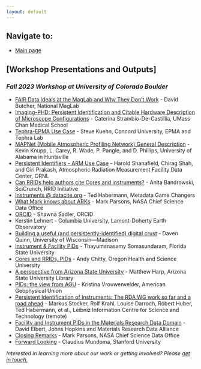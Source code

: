 ```yaml
---
layout: default
---
```


## Navigate to:
* [Main page](https://ncar.github.io/FAIR-Facilities-Instruments/)

## [Workshop Presentations and Outputs]

### ***Fall 2023 Workshop at University of Colorado Boulder***

* [FAIR Data Ideals at the MagLab and Why They Don’t Work](presentations/2023-FAIR-Boulder/2023-FAIR-Boulder-Butcher.pdf) - David Butcher, National MagLab
* [Imaging-PHD: Persistent Identification and Citable Hardware Description of Microscope Configurations](presentations/2023-FAIR-Boulder/2023-FAIR-Boulder-Strambio-De-Castillia.pdf) - Caterina Strambio-De-Castillia, UMass Chan Medical School
* [Tephra-EPMA Use Case](presentations/2023-FAIR-Boulder/2023-FAIR-Boulder-Kuehn.pdf) - Steve Kuehn, Concord University, EPMA and Tephra Lab
* [MAPNet (Mobile Atmospheric Profiling Network) General Description](presentations/2023-FAIR-Boulder/2023-FAIR-Boulder-Knupp_Carey_Wade_Pangle_Phillips.pdf) - Kevin Knupp, L. Carey, R. Wade, P. Pangle, and D. Phillips, University of Alabama in Huntsville
* [Persistent Identifiers - ARM Use Case](presentations/2023-FAIR-Boulder/2023-FAIR-Boulder-Shanafield_Shah_Prakash.pdf) - Harold Shanafield, Chirag Shah, and Giri Prakash, Atmospheric Radiation Measurement Facility Data Center, ORNL
* [Can RRIDs help authors cite Cores and instruments?](presentations/2023-FAIR-Boulder/2023-FAIR-Boulder-Bandrowski.pdf) - Anita Bandrowski, SciCrunch, RRID Initiative
* [Instruments @ datacite.org](presentations/2023-FAIR-Boulder/2023-FAIR-Boulder-Habermann_Robinson.pdf) - Ted Habermann, Metadata Game Changers
* [What Mark knows about ARKs](presentations/2023-FAIR-Boulder/2023-FAIR-Boulder-Parsons.pdf) - Mark Parsons, NASA Chief Science Data Office
* [ORCID](presentations/2023-FAIR-Boulder/2023-FAIR-Boulder-Sadler.pdf) - Shawna Sadler, ORCID
* Kerstin Lehnert - Columbia University, Lamont-Doherty Earth Observatory
* [Building a useful (and persistently-identified) digital crust](presentations/2023-FAIR-Boulder/2023-FAIR-Boulder-Quinn.pdf) - Daven Quinn, University of Wisconsin—Madison
* [Instrument & Facility PIDs](presentations/2023-FAIR-Boulder/2023-FAIR-Boulder-Somasundaram.pdf) - Thayumanasamy Somasundaram, Florida State University
* [Cores and RRIDs, PIDs](presentations/2023-FAIR-Boulder/2023-FAIR-Boulder-Chitty.pdf) - Andy Chitty, Oregon Health and Science University
* [A perspective from Arizona State University](presentations/2023-FAIR-Boulder/2023-FAIR-Boulder-Harp.pdf) - Matthew Harp, Arizona State University Library
* [PIDs: the view from AGU](presentations/2023-FAIR-Boulder/2023-FAIR-Boulder-Vrouwenvelder.pdf) - Kristina Vrouwenvelder, American Geophysical Union
* [Persistent Identification of Instruments: The RDA WG work so far and a road ahead](presentations/2023-FAIR-Boulder/2023-FAIR-Boulder-Stocker_Krahl_Darroch_Huber_Habermann.pdf) - Markus Stocker, Rolf Krahl, Louise Darroch, Robert Huber, Ted Habermann, et al., Leibniz Information Centre for Science and Technology (remote)
* [Facility and Instrument PIDs in the Materials Research Data Domain](presentations/2023-FAIR-Boulder/2023-FAIR-Boulder-Elbert.pdf) - David Elbert, Johns Hopkins and Materials Research Data Alliance
* [Closing Remarks](presentations/2023-FAIR-Boulder/2023-FAIR-Boulder-Parsons-2.pdf) - Mark Parsons, NASA Chief Science Data Office
* [Forward Looking](presentations/2023-FAIR-Boulder/2023-FAIR-Boulder-Mundoma.pdf) - Claudius Mundoma, Stanford University

*Interested in learning more about our work or getting involved? Please [get in touch.](https://docs.google.com/forms/d/e/1FAIpQLSdSMaDIaIqd5O3CZvNfuQ6NmGUyRg_SiDE34iam0-l1t34KUg/viewform?usp=share_link)*
